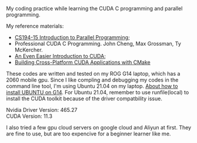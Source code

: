 My coding practice while learning the CUDA C programming and parallel programming. 

My reference materials: 
- [CS194-15 Introduction to Parallel Programming](
  https://sites.google.com/lbl.gov/cs194-15-fa2020/);
- Professional CUDA C Programming. John Cheng, Max Grossman, Ty McKercher.
- [An Even Easier Introduction to CUDA](https://developer.nvidia.com/blog/even-easier-introduction-cuda/);
- [Building Cross-Platform CUDA Applications with CMake](https://link.zhihu.com/?target=https%3A//developer.nvidia.com/blog/building-cuda-applications-cmake/)

These codes are written and tested on my ROG G14 laptop, which has a 2060 mobile gpu. Since I like compling and debugging my codes in the command line tool, I'm using Ubuntu 21.04 on my laptop. [About how to install UBUNTU on G14](https://www.reddit.com/r/ZephyrusG14/comments/hfr0d5/state_of_linux_on_the_g14/). For Ubuntu 21.04, remember to use runfile(local) to install the CUDA toolkit because of the driver compatbility issue.

Nvidia Driver Version: 465.27   
CUDA Version: 11.3

I also tried a few gpu cloud servers on google cloud and Aliyun at first. They are fine to use, but are too expencive for a beginner learner like me.
